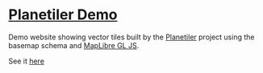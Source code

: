 # [Planetiler Demo](https://onthegomap.github.io/planetiler-demo)

Demo website showing vector tiles built by the [Planetiler](https://github.com/onthegomap/planetiler) project using the basemap schema and [MapLibre GL JS](https://github.com/maplibre/maplibre-gl-js).

See it [here](https://onthegomap.github.io/planetiler-demo)
